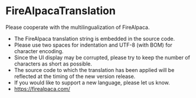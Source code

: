 # FireAlpacaTranslation
Please cooperate with the multilingualization of FireAlpaca.
- The FireAlpaca translation string is embedded in the source code.
- Please use two spaces for indentation and UTF-8 (with BOM) for character encoding.
- Since the UI display may be corrupted, please try to keep the number of characters as short as possible.
- The source code to which the translation has been applied will be reflected at the timing of the new version release.
- If you would like to support a new language, please let us know.
- https://firealpaca.com/